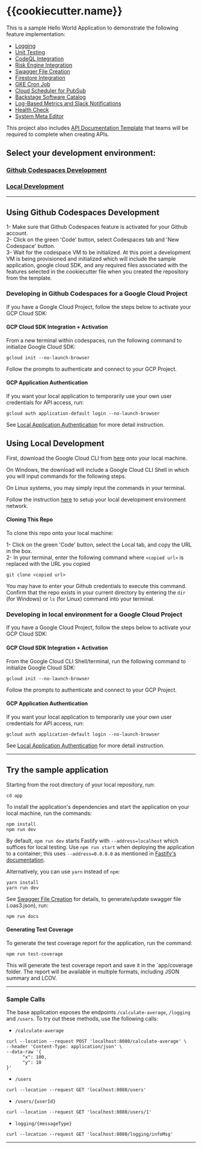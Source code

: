 # {{cookiecutter.name}}

This is a sample Hello World Application to demonstrate the following feature implementation:
- [Logging](docs/logging-nodejs.md)
- [Unit Testing](docs/unit-tests-nodejs.md)
- [CodeQL Integration](docs/codeql.md)
- [Risk Engine Integration](docs/risk-engine.md)
- [Swagger File Creation](docs/swagger-creation.md)
- [Firestore Integration](docs/firestore-console.md)
- [GKE Cron Job](docs/gke-cron-job.md)
- [Cloud Scheduler for PubSub](docs/cloud-scheduler.md)  
- [Backstage Software Catalog](docs/backstage-catalog.md)
- [Log-Based Metrics and Slack Notifications](docs/log-metrics.md)
- [Health Check](docs/healthcheck.md)
- [System Meta Editor](.systemDiagram/sme-json.md)

This project also includes [API Documentation Template](API-Documentation_v1.0.md) that teams will be required to complete when creating APIs.

## Select your development environment:

### [Github Codespaces Development](#using-github-codespaces-development)
### [Local Development](#using-local-development)

___
## **Using Github Codespaces Development**

1- Make sure that Github Codespaces feature is activated for your Github account.  
2- Click on the green 'Code' button, select Codespaces tab and 'New Codespace' button.  
3- Wait for the codespace VM to be initialized. At this point a development VM is being provisioned and initialized which will include the sample application, google cloud SDK, and any required files associated with the features selected in the cookiecutter file when you created the repository from the template.

### Developing in Github Codespaces for a Google Cloud Project
If you have a Google Cloud Project, follow the steps below to activate your GCP Cloud SDK:

#### **GCP Cloud SDK Integration + Activation**
From a new terminal within codespaces, run the following command to initialize Google Cloud SDK:

    gcloud init --no-launch-browser

Follow the prompts to authenticate and connect to your GCP Project.

#### **GCP Application Authentication**
If you want your local application to temporarily use your own user credentials for API access, run:

    gcloud auth application-default login --no-launch-browser

See [Local Application Authentication](https://cloud.google.com/sdk/gcloud/reference/auth/application-default/login) for more detail instruction.

## **Using Local Development**
First, download the Google Cloud CLI from [here](https://cloud.google.com/sdk/docs/install) onto your local machine.

On Windows, the download will include a Google Cloud CLI Shell in which you will input commands for the following steps.

On Linux systems, you may simply input the commands in your terminal.

Follow the instruction [here](https://simplify.telus.com/docs/developer-docs/docs/guides/setting-up-your-local-development-environment-2Lo7y4qy7DezIYk1ltfykF.md) to setup your local development environment network.

#### **Cloning This Repo**
To clone this repo onto your local machine:

1- Click on the green 'Code' button, select the Local tab, and copy the URL in the box.   
2- In your terminal, enter the following command where `<copied url>` is replaced with the URL you copied

    git clone <copied url>

You may have to enter your Github credentials to execute this command. Confirm that the repo exists in your current
directory by entering the `dir` (for Windows) or `ls` (for Linux) command into your terminal.


### Developing in local environment for a Google Cloud Project
If you have a Google Cloud Project, follow the steps below to activate your GCP Cloud SDK:

#### **GCP Cloud SDK Integration + Activation**
From the Google Cloud CLI Shell/terminal, run the following command to initialize Google Cloud SDK:

    gcloud init --no-launch-browser

Follow the prompts to authenticate and connect to your GCP Project.

#### **GCP Application Authentication**
If you want your local application to temporarily use your own user credentials for API access, run:

    gcloud auth application-default login --no-launch-browser

See [Local Application Authentication](https://cloud.google.com/sdk/gcloud/reference/auth/application-default/login) for more detail instruction.

___

## **Try the sample application**

Starting from the root directory of your local repository, run:
```
cd app
```

To install the application's dependencies and start the application on your local machine, run the commands:
```
npm install
npm run dev
```
By default, `npm run dev` starts Fastify with `--address=localhost` which suffices for local testing. Use `npm run start` when deploying the application to a container; this uses
`--address=0.0.0.0` as mentioned in [Fastify's documentation](https://fastify.dev/docs/latest/Reference/Server#server-methods).

Alternatively, you can use `yarn` instead of `npm`:
```
yarn install
yarn run dev
```

See [Swagger File Creation](docs/swagger-creation.md) for details, to generate/update swagger file (.oas3.json), run:

    npm run docs

#### **Generating Test Coverage**

To generate the test coverage report for the application, run the command:
```
npm run test-coverage
```

This will generate the test coverage report and save it in the `app/coverage folder. The report will be available in multiple formats, including JSON summary and LCOV.

___

### Sample Calls

The base application exposes the endpoints `/calculate-average`, `/logging` and  `/users`. To try out these methods, use the following calls:

- `/calculate-average`
```
curl --location --request POST 'localhost:8080/calculate-average' \
--header 'Content-Type: application/json' \
--data-raw '{
      "x": 100,
      "y": 10
}'
```
- `/users`
```
curl --location --request GET 'localhost:8080/users' 
```

- `/users/{userId}`
```
curl --location --request GET 'localhost:8080/users/1' 
```

- `logging/{messageType}`
```
curl --location --request GET 'localhost:8080/logging/infoMsg' 
```

___